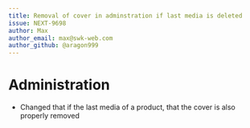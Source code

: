 ```yaml
---
title: Removal of cover in adminstration if last media is deleted
issue: NEXT-9698
author: Max
author_email: max@swk-web.com
author_github: @aragon999
---
```

# Administration
- Changed that if the last media of a product, that the cover is also properly removed
